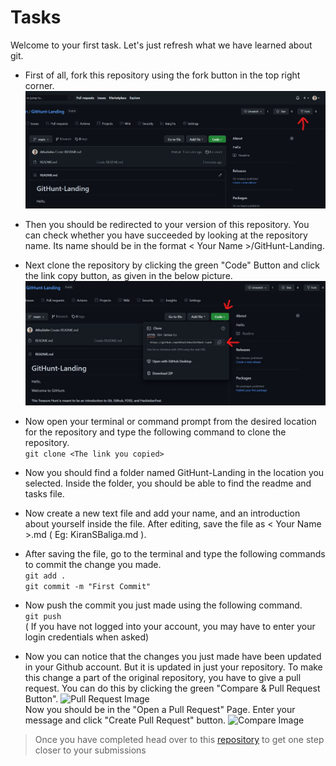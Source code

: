 # Tasks

Welcome to your first task. Let's just refresh what we have learned about git.

* First of all, fork this repository using the fork button in the top right corner.
![Fork Screenshot](./img1.jpg)

* Then you should be redirected to your version of this repository. You can check whether you have succeeded by looking at the repository name. Its name should be in the format < Your Name >/GitHunt-Landing.

* Next clone the repository by clicking the green "Code" Button and click the link copy button, as given in the below picture.
![Clone Screenshot](./img2.jpg)

* Now open your terminal or command prompt from the desired location for the repository and type the following command to clone the repository.<br>
``` git clone <The link you copied> ```

* Now you should find a folder named GitHunt-Landing in the location you selected. Inside the folder, you should be able to find the readme and tasks file.

* Now create a new text file and add your name, and an introduction about yourself inside the file. After editing, save the file as < Your Name >.md ( Eg: KiranSBaliga.md ).

* After saving the file, go to the terminal and type the following commands to commit the change you made.<br>
```git add .```<br>
```git commit -m "First Commit"```

* Now push the commit you just made using the following command.<br>
```git push```<br>
( If you have not logged into your account, you may have to enter your login credentials when asked)

* Now you can notice that the changes you just made have been updated in your Github account. But it is updated in just your repository. To make this change a part of the original repository, you have to give a pull request. You can do this by clicking the green "Compare & Pull Request Button". ![Pull Request Image](./img3.jpg) <br>
Now you should be in the "Open a Pull Request" Page. Enter your message and click "Create Pull Request" button. ![Compare Image](./img4.jpg)


> Once you have completed head over to this [repository](./#2ndrepo-linkhere) to get one step closer to your submissions